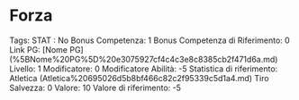 # Forza

Tags: STAT
: No
Bonus Competenza: 1
Bonus Competenza di Riferimento: 0
Link PG: [Nome PG] (%5BNome%20PG%5D%20e3075927cf4c4c3e8c8385cb2f471d6a.md)
Livello: 1
Modificatore: 0
Modificatore  Abilità: -5
Statistica di riferimento: Atletica (Atletica%20695026d5b8bf466c82c2f95339c5d1a4.md)
Tiro Salvezza: 0
Valore: 10
Valore di riferimento: -5